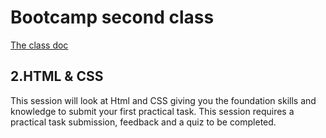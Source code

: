# Bootcamp second class

[The class doc](https://docs.google.com/document/d/1P4omy8CxUsgmuXVjG22lnsrioMa0UkyD/edit?pli=1)


## 2.HTML & CSS

This session will look at Html and CSS giving you the foundation skills and knowledge to submit your first practical task. This session requires a practical task submission, feedback and a quiz to be completed. 
